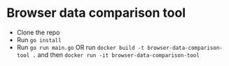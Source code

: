 # Browser data comparison tool

- Clone the repo
- Run `go install`
- Run `go run main.go` OR run `docker build -t browser-data-comparison-tool .` and then `docker run -it browser-data-comparison-tool`

